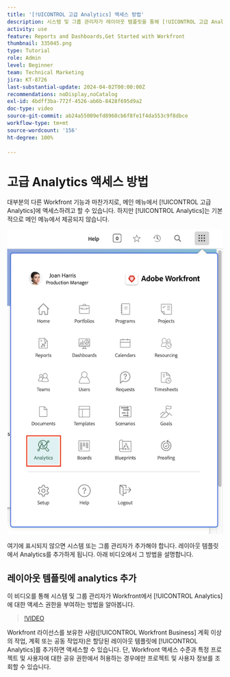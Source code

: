 ```yaml
---
title: '[!UICONTROL 고급 Analytics] 액세스 방법'
description: 시스템 및 그룹 관리자가 레이아웃 템플릿을 통해 [!UICONTROL 고급 Analytics]에 대한 액세스 권한을 부여하는 방법에 대해 알아봅니다.
activity: use
feature: Reports and Dashboards,Get Started with Workfront
thumbnail: 335045.png
type: Tutorial
role: Admin
level: Beginner
team: Technical Marketing
jira: KT-8726
last-substantial-update: 2024-04-02T00:00:00Z
recommendations: noDisplay,noCatalog
exl-id: 4bdff3ba-772f-4526-ab6b-8428f695d9a2
doc-type: video
source-git-commit: ab24a55009efd8960cb6f8fe1f4da553c9f8dbce
workflow-type: tm+mt
source-wordcount: '156'
ht-degree: 100%

---
```



# 고급 Analytics 액세스 방법

대부분의 다른 Workfront 기능과 마찬가지로, 메인 메뉴에서 [!UICONTROL 고급 Analytics]에 액세스하려고 할 수 있습니다. 하지만 [!UICONTROL Analytics]는 기본적으로 메인 메뉴에서 제공되지 않습니다.

![메인 메뉴 이미지 ](assets/analytics-on-main-menu.png)

여기에 표시되지 않으면 시스템 또는 그룹 관리자가 추가해야 합니다. 레이아웃 템플릿에서 Analytics를 추가하게 됩니다. 아래 비디오에서 그 방법을 설명합니다.


## 레이아웃 템플릿에 analytics 추가

이 비디오를 통해 시스템 및 그룹 관리자가 Workfront에서 [!UICONTROL Analytics]에 대한 액세스 권한을 부여하는 방법을 알아봅니다.


>[!VIDEO](https://video.tv.adobe.com/v/335045/?quality=12&learn=on)

Workfront 라이선스를 보유한 사람([!UICONTROL Workfront Business] 계획 이상의 작업, 계획 또는 공동 작업자)은 할당된 레이아웃 템플릿에 [!UICONTROL Analytics]를 추가하면 액세스할 수 있습니다. 단, Workfront 액세스 수준과 특정 프로젝트 및 사용자에 대한 공유 권한에서 허용하는 경우에만 프로젝트 및 사용자 정보를 조회할 수 있습니다.
